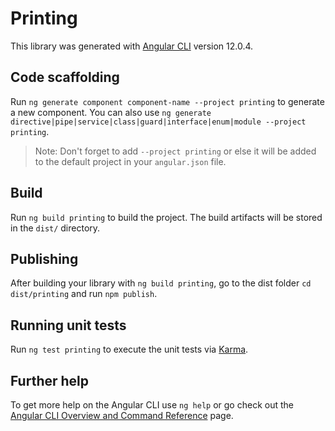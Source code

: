 # Printing

This library was generated with [Angular CLI](https://github.com/angular/angular-cli) version 12.0.4.

## Code scaffolding

Run `ng generate component component-name --project printing` to generate a new component. You can also use `ng generate directive|pipe|service|class|guard|interface|enum|module --project printing`.
> Note: Don't forget to add `--project printing` or else it will be added to the default project in your `angular.json` file. 

## Build

Run `ng build printing` to build the project. The build artifacts will be stored in the `dist/` directory.

## Publishing

After building your library with `ng build printing`, go to the dist folder `cd dist/printing` and run `npm publish`.

## Running unit tests

Run `ng test printing` to execute the unit tests via [Karma](https://karma-runner.github.io).

## Further help

To get more help on the Angular CLI use `ng help` or go check out the [Angular CLI Overview and Command Reference](https://angular.io/cli) page.
